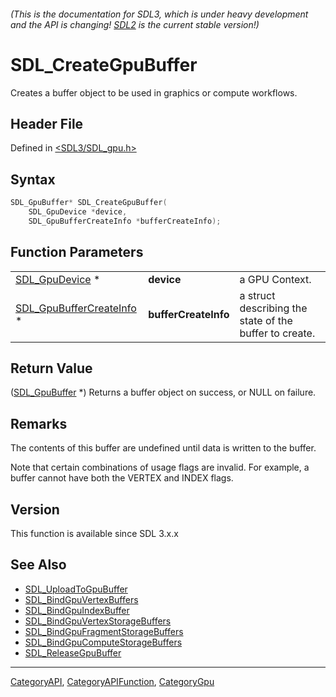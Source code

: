 ###### (This is the documentation for SDL3, which is under heavy development and the API is changing! [SDL2](https://wiki.libsdl.org/SDL2/) is the current stable version!)
# SDL_CreateGpuBuffer

Creates a buffer object to be used in graphics or compute workflows.

## Header File

Defined in [<SDL3/SDL_gpu.h>](https://github.com/libsdl-org/SDL/blob/main/include/SDL3/SDL_gpu.h)

## Syntax

```c
SDL_GpuBuffer* SDL_CreateGpuBuffer(
    SDL_GpuDevice *device,
    SDL_GpuBufferCreateInfo *bufferCreateInfo);
```

## Function Parameters

|                                                      |                      |                                                        |
| ---------------------------------------------------- | -------------------- | ------------------------------------------------------ |
| [SDL_GpuDevice](SDL_GpuDevice) *                     | **device**           | a GPU Context.                                         |
| [SDL_GpuBufferCreateInfo](SDL_GpuBufferCreateInfo) * | **bufferCreateInfo** | a struct describing the state of the buffer to create. |

## Return Value

([SDL_GpuBuffer](SDL_GpuBuffer) *) Returns a buffer object on success, or
NULL on failure.

## Remarks

The contents of this buffer are undefined until data is written to the
buffer.

Note that certain combinations of usage flags are invalid. For example, a
buffer cannot have both the VERTEX and INDEX flags.

## Version

This function is available since SDL 3.x.x

## See Also

- [SDL_UploadToGpuBuffer](SDL_UploadToGpuBuffer)
- [SDL_BindGpuVertexBuffers](SDL_BindGpuVertexBuffers)
- [SDL_BindGpuIndexBuffer](SDL_BindGpuIndexBuffer)
- [SDL_BindGpuVertexStorageBuffers](SDL_BindGpuVertexStorageBuffers)
- [SDL_BindGpuFragmentStorageBuffers](SDL_BindGpuFragmentStorageBuffers)
- [SDL_BindGpuComputeStorageBuffers](SDL_BindGpuComputeStorageBuffers)
- [SDL_ReleaseGpuBuffer](SDL_ReleaseGpuBuffer)

----
[CategoryAPI](CategoryAPI), [CategoryAPIFunction](CategoryAPIFunction), [CategoryGpu](CategoryGpu)


